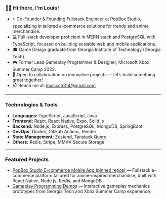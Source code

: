 ### 👋😃 Hi there, I'm Louis!

- ⚡ Co-Founder & Founding Fullstack Engineer at [PopBox Studio](linkedin.com/company/popbox-studio), specializing in tailored e-commerce solutions for trendy and anime merchandise.
- 💻 Full-stack developer proficient in MERN stack and PostgreSQL with TypeScript, focused on building scalable web and mobile applications.
- 🎓 Game Design graduate from Georgia Institute of Technology (Georgia Tech).
- 🎮 Former Lead Gameplay Programmer & Designer, Microsoft Xbox Summer Camp 2022.
- 🤝 Open to collaboration on innovative projects — let’s build something great together!
- 📫 Reach me at: [louiscch314@gmail.com](mailto:louiscch314@gmail.com)

---

### Technologies & Tools  
- **Languages:** TypeScript, JavaScript, Java
- **Frontend:** React, React Native, Expo, Solid.js
- **Backend:** Node.js, Express, PostgreSQL, MongoDB, SpringBoot
- **DevOps:** Docker, GitHub Actions, Render
- **State Management:** Zustand, Tanstack Query
- **Others:** Redis, Stripe, MMKV Secure Storage

---

### Featured Projects  
- [PopBox Studio E-commerce Mobile App (pinned repos)](https://github.com/LouisDev314/) — Fullstack e-commerce platform tailored for anime-inspired merchandise, built with React Native, Node.js, Redis, and MongoDB. 
- [Gameplay Programming Demos](https://louiscch314.wixsite.com/website) — Interactive gameplay mechanics prototypes from Georgia Tech and Xbox Summer Camp experience.
